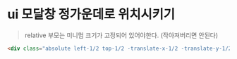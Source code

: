 # ui 모달창 정가운데로 위치시키기

> relative 부모는 미니멈 크기가 고정되어 있어야한다. (작아져버리면 안된다)

```html
<div class="absolute left-1/2 top-1/2 -translate-x-1/2 -translate-y-1/2"></div>
```
